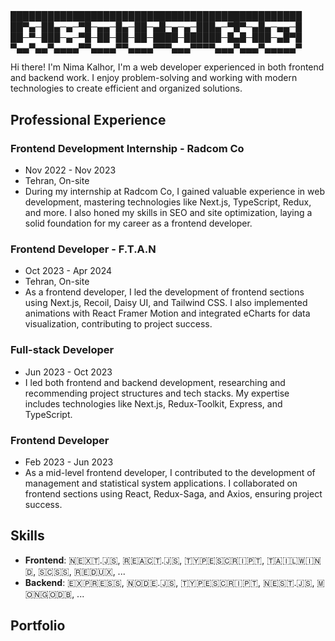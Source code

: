 ## 
███████████████████████████████████████████████
██▀▄─██▄─▄─▀█─▄▄─█▄─██─▄█─▄─▄─███▄─▀█▀─▄█▄─▄▄─█
██─▀─███─▄─▀█─██─██─██─████─██████─█▄█─███─▄█▀█
▀▄▄▀▄▄▀▄▄▄▄▀▀▄▄▄▄▀▀▄▄▄▄▀▀▀▄▄▄▀▀▀▀▄▄▄▀▄▄▄▀▄▄▄▄▄▀

Hi there! I'm Nima Kalhor, I'm a web developer experienced in both frontend and backend work. I enjoy problem-solving and working with modern technologies to create efficient and organized solutions.

## Professional Experience

### Frontend Development Internship - Radcom Co
- Nov 2022 - Nov 2023
- Tehran, On-site
- During my internship at Radcom Co, I gained valuable experience in web development, mastering technologies like Next.js, TypeScript, Redux, and more. I also honed my skills in SEO and site optimization, laying a solid foundation for my career as a frontend developer.

### Frontend Developer - F.T.A.N
- Oct 2023 - Apr 2024
- Tehran, On-site
- As a frontend developer, I led the development of frontend sections using Next.js, Recoil, Daisy UI, and Tailwind CSS. I also implemented animations with React Framer Motion and integrated eCharts for data visualization, contributing to project success.

### Full-stack Developer
- Jun 2023 - Oct 2023
- I led both frontend and backend development, researching and recommending project structures and tech stacks. My expertise includes technologies like Next.js, Redux-Toolkit, Express, and TypeScript.

### Frontend Developer
- Feb 2023 - Jun 2023
- As a mid-level frontend developer, I contributed to the development of management and statistical system applications. I collaborated on frontend sections using React, Redux-Saga, and Axios, ensuring project success.

## Skills
- **Frontend**: 🇳​​​​​🇪​​​​​🇽​​​​​🇹​​​​​.🇯​​​​​🇸​​​​​, 🇷​​​​​🇪​​​​​🇦​​​​​🇨​​​​​🇹​​​​​.🇯​​​​​🇸​​​​​, 🇹​​​​​🇾​​​​​🇵​​​​​🇪​​​​​🇸​​​​​🇨​​​​​🇷​​​​​🇮​​​​​🇵​​​​​🇹​​​​​, 🇹​​​​​🇦​​​​​🇮​​​​​🇱​​​​​🇼​​​​​🇮​​​​​🇳​​​​​🇩​​​​​, 🇸​​​​​🇨​​​​​🇸​​​​​🇸​​​​​, 🇷​​​​​🇪​​​​​🇩​​​​​🇺​​​​​🇽​​​​​, ...
- **Backend**: 🇪​​​​​🇽​​​​​🇵​​​​​🇷​​​​​🇪​​​​​🇸​​​​​🇸​​​​​, 🇳​​​​​🇴​​​​​🇩​​​​​🇪​​​​​.🇯​​​​​🇸​​​​​, 🇹​​​​​🇾​​​​​🇵​​​​​🇪​​​​​🇸​​​​​🇨​​​​​🇷​​​​​🇮​​​​​🇵​​​​​🇹​​​​​, 🇳​​​​​🇪​​​​​🇸​​​​​🇹​​​​​.🇯​​​​​🇸​​​​​, 🇲​​​​​🇴​​​​​🇳​​​​​🇬​​​​​🇴​​​​​🇩​​​​​🇧​​​​​, ...

## Portfolio

